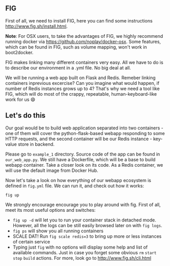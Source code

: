 ## FIG

First of all, we need to install FIG, here you can find some instructions http://www.fig.sh/install.html.

**Note**: For OSX users, to take the advantages of FIG, we highly recommend running docker via https://github.com/noplay/docker-osx. Some features, which can be found in FIG, such as volume mapping, won't work in boot2docker.

FIG makes linking many different containers very easy. All we have to do is to describe our environment in a .yml file. No big deal at all. 

We will be running a web app built on Flask and Redis. Remeber linking containers inprevious excercise? Can you imagine what would happen, if number of Redis instances grows up to 4? That's why we need a tool like FIG, which will do most of the crappy, repeatable, human-keyboard-like work for us :smile:

## Let's do this

Our goal would be to build web application separated into two containers - one of them will cover the python-flask-based webapp responding to some HTTP requests, and the second container will be our Redis instance - key-value store in backend.

Please go to `example_1` directory.
Source code of the app can be found in `our_web_app.py`.
We still have a Dockerfile, which will be a base to build webapp container. Take a closer look on its code.
As a Redis container, we will use the default image from Docker Hub.

Now let's take a look on how everything of our webapp ecosystem is defined in `fig.yml` file. We can run it, and check out how it works:
```
fig up
```

We strongly encourage encourage you to play around with fig. First of all, meet its most useful options and switches:
* `fig up -d` will let you to run your container stack in detached mode. However, all the logs can be still easily browsed later on with `fig logs`. 
* `fig ps` will show you all running containers
* SCALE DAT! Run `fig scale redis=3` to bring up more or less instances of certain service
* Typing just `fig` with no options will display some help and list of available commands. Just in case you forget some obvious `rm` `start` `stop` `build` actions.
For more, look go to http://www.fig.sh/cli.html


